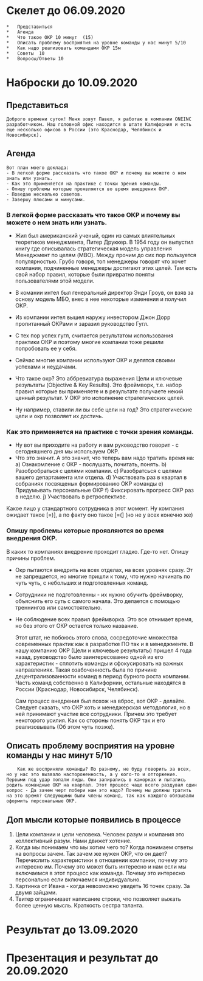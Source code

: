 # Скелет до 06.09.2020

    *   Представиться
    *   Агенда
    *   Что такое ОКР 10 минут  (15)
    *   Описать проблему восприятия на уровне команды у нас минут 5/10
    *   Как надо реализовать командами ОКР 15м
    *   Советы  10
    *   Вопросы/Ответы 10

# Наброски до 10.09.2020

## Представиться

    Доброго времени суток! Меня зовут Павел, я работаю в компании ONEINC разработчиком. Наш головной офис находится в штате Калифорния и есть еще несколько офисов в России (это Краснодар, Челябинск и Новосибирск).

## Агенда

    Вот план моего доклада:
    - В легкой форме рассказать что такое ОКР и почему вы можете о нем знать или узнать.
    - Как это применяется на практике с точки зрения команды.
    - Опишу проблемы которые проявляются во время внедрения ОКР.
    - Поведаю несколько советов.
    - Завершу плюсами и минусами.

### В легкой форме рассказать что такое ОКР и почему вы можете о нем знать или узнать.

- Жил был американский ученый, один из самых влиятельных теоретиков менеджмента, Питер Друккер. В 1954 году он выпустил книгу где описывалась стратегическая модель управления Менеджмент по целям (MBO). Между прочим до сих пор пользуется популярностью. Грубо говоря, топ менеджеры говорят что хочет компания, подчиненные менеджеры достигают этих целей. Там есть свой набор правил, которые были привратно поняты пользователями этой модели.
- В комании интел был генеральный директор Энди Гроув, он взяв за основу модель МБО, внес в нее некоторые изменения и получил ОКР.
- Из компании интел вышел наружу инвестором Джон Дорр пропитанный ОКРами и заразил руководство Гугл.
- С тех пор успех гугл, считается результатом использования практики ОКР и поэтому многие компании тоже решили попробовать ее у себя.
- Сейчас многие компании используют ОКР и делятся своими успехами и неудачами.

- Что такое окр? Это аббревиатура выражения Цели и ключевые результаты (Objective & Key Results). Это фреймворк, т.е. набор правил которые вы применяете и в результате получаете некий ценный результат. У ОКР это исполнение стратегических целей.

- Ну например, ставили ли вы себе цели на год? Это стратегические цели и окр позволяет их достичь.

### Как это применяется на практике с точки зрения команды.

- Ну вот вы приходите на работу и вам руководство говорит - с сегодняшнего дня мы используем ОКР.
- Что это значит. А это значит, что теперь вам надо тратить время на:
  a) Ознакомление с ОКР - послушать, почитать, понять.
  b) Разобробраться с целями компании.
  c) Разобратсься с целями вашего департамента или отдела.
  d) Участвовать раз в квартал в собраниях посвященых формированию ОКР команды
  e) Придумывать персональные ОКР
  f) Фиксировать прогресс ОКР раз в неделю.
  j) Участвовать в ретроспективе.

Какое лицо у стандартного сотрудника в этот момент. Ну компания ожидает такое [=)], а по факту оно такое [=(] (но не у всех конечно же)

### Опишу проблемы которые проявляются во время внедрения ОКР.

В каких то компаниях внедрение проходит гладко. Где-то нет. Опишу причины проблем.

- Окр пытаются внедрить на всех отделах, на всех уровнях сразу. Эт не запрещается, но многие пришли к тому, что нужно начинать по чуть чуть, с небольших и подготовленных команд.
- Сотрудники не подготовленны - их нужно обучить фреймворку, объяснить его суть с самого начала. Это делается с помощью треннингов или самостоятельно.
- Не соблюдение всех правил фреймворка. Это все отнимает время, но без этого от ОКР остается только название.

  Этот штат, не побоюсь этого слова, сосредоточие множества современных практик как в разработке ПО так и в менеджменте.
  В нашу компанию ОКР (Цели и ключевые результаты) пришел 4 года назад, руководство было заинтересованно одной из его характеристик - сплотить команды и сфокусировать на важных направлениях. Такая озабоченность была по причине децентрализованности команд в период бурного роста компании. Часть команд собственно в Калифорнии, остальные находятся в России (Краснодар, Новосибирск, Челябинск).

  Сам процесс внедрения был похож на вброс, вот ОКР - делайте. Следует сказать, что ОКР хоть и менеджерская методология, но в ней принимают участие все сотрудники. Причем это требует некоторого усилия. Как со стороны понять ОКР так и его реализовывать (Об этом чуть позже).

## Описать проблему восприятия на уровне команды у нас минут 5/10

        Как же восприняли команды? По разному, не буду говорить за всех, но у нас это вызвало настороженность, а у кого-то и отторжение. Первыми под удар попали лиды. Они запирались в каморках и пытались родить командные ОКР на квартал. Этот процесс чаще всего раздувал один вопрос - Да зачем черт побери нам это надо? Почему мы должны тратить на это время? Следующими были члены команд, так как каждого обязывали оформить персональные ОКР.

## Доп мысли которые появились в процессе

1. Цели компании и цели человека. Человек разум и компания это коллективный разум. Нами движет хотение.
2. Когда мы понимаем что мы хотим чего то? Когда понимаем ответы на вопросы зачем. Так зачем же нужен ОКР, что он дает? Перечислить характеристики в отношении компании, почему это интересно им. Почему это может быть интересно и нам если мы включаемся в этот процесс как команда. Почему это интересно персонально если включаемся индивидуально.
3. Картинка от Ивана - когда невозможно увидеть 16 точек сразу. За двумя зайцами.
4. Твитер ограничивает написание строки, что позволяет выжать более ценную мысль. Краткость сестра таланта.

# Результат до 13.09.2020

# Презентация и результат до 20.09.2020
